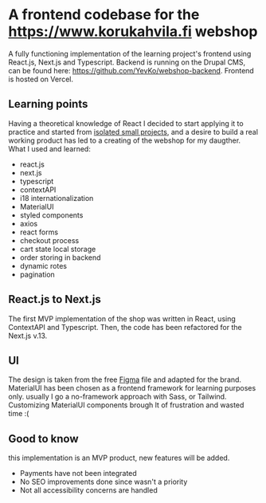 # A frontend codebase for the https://www.korukahvila.fi webshop

A fully functioning implementation of the learning project's frontend using React.js, Next.js and Typescript. Backend is running on the Drupal CMS, can be found here: https://github.com/YevKo/webshop-backend. Frontend is hosted on Vercel.

## Learning points

Having a theoretical knowledge of React I decided to start applying it to practice and started from [isolated small projects](https://github.com/YevKo), and a desire to build a real working product has led to a creating of the webshop for my daugther. What I used and learned:

- react.js
- next.js
- typescript
- contextAPI
- i18 internationalization
- MaterialUI
- styled components
- axios
- react forms
- checkout process
- cart state local storage
- order storing in backend
- dynamic rotes
- pagination

## React.js to Next.js

The first MVP implementation of the shop was written in React, using ContextAPI and Typescript.
Then, the code has been refactored for the Next.js v.13.

## UI
The design is taken from the free [Figma](https://www.figma.com/file/F2iMQsAjOSBMQtoE7rNkou/E-commerce-Tea-Website-(Community)?type=design&node-id=161-32&mode=design&t=XczGFM7wLoiWsSBY-0) file and adapted for the brand. MaterialUI has been chosen as a frontend framework for learning purposes only. usually I go a no-framework approach with Sass, or Tailwind. Customizing MaterialUI components brough lt of frustration and wasted time :(

## Good to know

this implementation is an MVP product, new features will be added.

- Payments have not been integrated
- No SEO improvements done since wasn't a priority
- Not all accessibility concerns are handled

